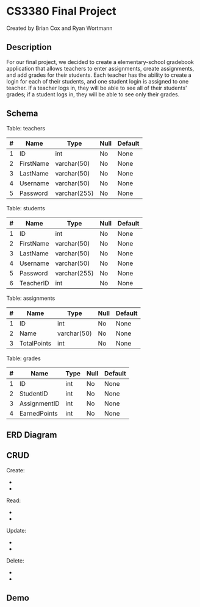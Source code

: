 # CS3380 Final Project

Created by Brian Cox and Ryan Wortmann

## Description

For our final project, we decided to create a elementary-school gradebook application that allows teachers to enter assignments, create assignments, and add grades for their students.  Each teacher has the ability to create a login for each of their students, and one student login is assigned to one teacher.  If a teacher logs in, they will be able to see all of their students' grades; if a student logs in, they will be able to see only their grades.

## Schema

Table: teachers

|  #  |  Name       |  Type          |  Null  |  Default  |
|-----|-------------|----------------|--------|-----------|
|  1  |  ID         |  int           |  No    |  None     |
|  2  |  FirstName  |  varchar(50)   |  No    |  None     |
|  3  |  LastName   |  varchar(50)   |  No    |  None     |
|  4  |  Username   |  varchar(50)   |  No    |  None     |
|  5  |  Password   |  varchar(255)  |  No    |  None     |

Table: students

|  #  |  Name       |  Type          |  Null  |  Default  |
|-----|-------------|----------------|--------|-----------|
|  1  |  ID         |  int           |  No    |  None     |
|  2  |  FirstName  |  varchar(50)   |  No    |  None     |
|  3  |  LastName   |  varchar(50)   |  No    |  None     |
|  4  |  Username   |  varchar(50)   |  No    |  None     |
|  5  |  Password   |  varchar(255)  |  No    |  None     |
|  6  |  TeacherID  |  int           |  No    |  None     |

Table: assignments

|  #  |  Name         |  Type         |  Null  |  Default  |
|-----|---------------|---------------|--------|-----------|
|  1  |  ID           |  int          |  No    |  None     |
|  2  |  Name         |  varchar(50)  |  No    |  None     |
|  3  |  TotalPoints  |  int          |  No    |  None     |

Table: grades

|  #  |  Name          |  Type  |  Null  |  Default  |
|-----|----------------|--------|--------|-----------|
|  1  |  ID            |  int   |  No    |  None     |
|  2  |  StudentID     |  int   |  No    |  None     |
|  3  |  AssignmentID  |  int   |  No    |  None     |
|  4  |  EarnedPoints  |  int   |  No    |  None     |

## ERD Diagram

## CRUD

Create:

-
-

Read:

-
-

Update:

-
-

Delete:

-
-

## Demo
